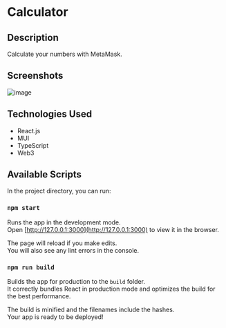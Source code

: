 
# Calculator

## Description

Calculate your numbers with MetaMask.

## Screenshots
![image](https://github.com/kostya-kosyuk/tt-calculator/assets/80011474/f1108414-856d-4549-b677-d796cf1aa639)


## Technologies Used

 - React.js
 - MUI
 - TypeScript
 - Web3

## Available Scripts

In the project directory, you can run:

### `npm start`

Runs the app in the development mode.\
Open [http://127.0.0.1:3000](http://127.0.0.1:3000) to view it in the browser.

The page will reload if you make edits.\
You will also see any lint errors in the console.

### `npm run build`

Builds the app for production to the `build` folder.\
It correctly bundles React in production mode and optimizes the build for the best performance.

The build is minified and the filenames include the hashes.\
Your app is ready to be deployed!
